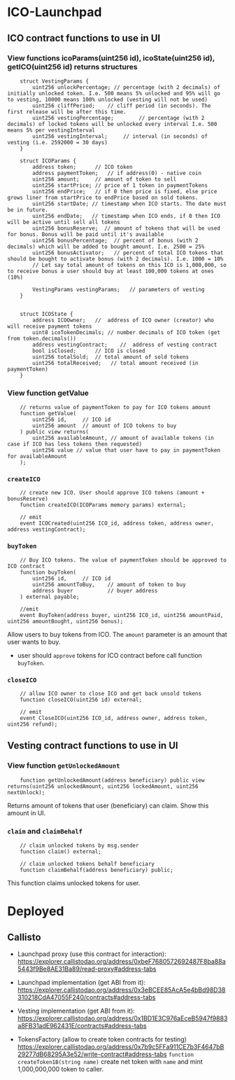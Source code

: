 # ICO-Launchpad
## ICO contract functions to use in UI

### View functions icoParams(uint256 id), icoState(uint256 id), getICO(uint256 id) returns structures


```Solidity
    struct VestingParams {
        uint256 unlockPercentage; // percentage (with 2 decimals) of initially unlocked token. I.e. 500 means 5% unlocked and 95% will go to vesting, 10000 means 100% unlocked (vesting will not be used)
        uint256 cliffPeriod;    // cliff period (in seconds). The first release will be after this time.
        uint256 vestingPercentage;        // percentage (with 2 decimals) of locked tokens will be unlocked every interval I.e. 500 means 5% per vestingInterval
        uint256 vestingInterval;     // interval (in seconds) of vesting (i.e. 2592000 = 30 days)        
    }

    struct ICOParams {
        address token;      // ICO token
        address paymentToken;   // if address(0) - native coin
        uint256 amount;     // amount of token to sell
        uint256 startPrice; // price of 1 token in paymentTokens
        uint256 endPrice;   // if 0 then price is fixed, else price grows liner from startPrice to endPrice based on sold tokens.
        uint256 startDate; // timestamp when ICO starts. The date must be in future.
        uint256 endDate;   // timestamp when ICO ends, if 0 then ICO will be active until sell all tokens
        uint256 bonusReserve;  // amount of tokens that will be used for bonus. Bonus will be paid until it's available
        uint256 bonusPercentage;  // percent of bonus (with 2 decimals) which will be added to bought amount. I.e. 2500 = 25%
        uint256 bonusActivator;   // percent of total ICO tokens that should be bought to activate bonus (with 2 decimals). I.e. 1000 = 10% 
        // Let say total amount of tokens on this ICO is 1,000,000, so to receive bonus a user should buy at least 100,000 tokens at ones (10%) 

        VestingParams vestingParams;   // parameters of vesting
    }


    struct ICOState {
        address ICOOwner;   //  address of ICO owner (creator) who will receive payment tokens
        uint8 icoTokenDecimals; // number decimals of ICO token (get from token.decimals())
        address vestingContract;    //  address of vesting contract
        bool isClosed;      // ICO is closed
        uint256 totalSold;  // total amount of sold tokens
        uint256 totalReceived;   // total amount received (in paymentToken)
    }
```

### View function getValue
```Solidity
    // returns value of paymentToken to pay for ICO tokens amount
    function getValue(
        uint256 id,     // ICO id
        uint256 amount  // amount of ICO tokens to buy
    ) public view returns(
        uint256 availableAmount, // amount of available tokens (in case if ICO has less tokens then requested)
        uint256 value // value that user have to pay in paymentToken for availableAmount
    );
```

### `createICO`

```Solidity
    // create new ICO. User should approve ICO tokens (amount + bonusReserve)
    function createICO(ICOParams memory params) external;

    // emit 
    event ICOCreated(uint256 ICO_id, address token, address owner, address vestingContract);
```

### `buyToken`

```Solidity
    // Buy ICO tokens. The value of paymentToken should be approved to ICO contract
    function buyToken(
        uint256 id,     // ICO id
        uint256 amountToBuy,    // amount of token to buy
        address buyer           // buyer address
    ) external payable;

    //emit
    event BuyToken(address buyer, uint256 ICO_id, uint256 amountPaid, uint256 amountBought, uint256 bonus);
```

Allow users to buy tokens from ICO. The `amount` parameter is an amount that user wants to buy.
- user should `approve` tokens for ICO contract before call function `buyToken`.

### `closeICO`
```Solidity
    // allow ICO owner to close ICO and get back unsold tokens
    function closeICO(uint256 id) external;

    // emit
    event CloseICO(uint256 ICO_id, address owner, address token, uint256 refund);
```

## Vesting contract functions to use in UI

### View function `getUnlockedAmount`

```Solidity
    function getUnlockedAmount(address beneficiary) public view returns(uint256 unlockedAmount, uint256 lockedAmount, uint256 nextUnlock);
```

Returns amount of tokens that user (beneficiary) can claim. Show this amount in UI.

### `claim` and `claimBehalf`

```Solidity
    // claim unlocked tokens by msg.sender
    function claim() external;

    // claim unlocked tokens behalf beneficiary
    function claimBehalf(address beneficiary) public;
```

This function claims unlocked tokens for user.


# Deployed

## Callisto
- Launchpad proxy (use this contract for interaction): https://explorer.callistodao.org/address/0xbeF7680572692487F8ba88a5443f9Be8AE31Ba89/read-proxy#address-tabs
- Launchpad implementation (get ABI from it): https://explorer.callistodao.org/address/0x3eBCEE85AcA5e4bBd98D38310218CdA47055F240/contracts#address-tabs
- Vesting implementation (get ABI from it): https://explorer.callistodao.org/address/0x1BD1E3C976aEceB5947f9883a8FB31adE962431E/contracts#address-tabs

- TokensFactory (allow to create token contracts for testing) https://explorer.callistodao.org/address/0x7b9c5FFa911CE7b3F4647bB29277dB68295A3e52/write-contract#address-tabs
`function  createToken1B(string name)` create net token with `name` and mint 1,000,000,000 token to caller.
